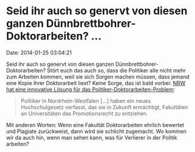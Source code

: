 Seid ihr auch so genervt von diesen ganzen Dünnbrettbohrer-Doktorarbeiten? \...
===============================================================================

Date: 2014-01-25 03:04:21

Seid ihr auch so genervt von diesen ganzen
Dünnbrettbohrer-Doktorarbeiten? Stört euch das auch so, dass die
Politiker alle nicht mehr zum Arbeiten kommen, weil sie sich Sorgen
machen müssen, dass jemand eine Kopie ihrer Doktorarbeit liest? Keine
Sorge, das ist bald vorbei: [NRW hat eine innovative Lösung für das
Politiker-Doktorarbeiten-Problem](http://www.focus.de/wissen/mensch/gastkolumnen/metintolan/hochschulzukunftsgesetz-so-schuetzen-politiker-in-nrw-bald-ihre-promotion_id_3535555.html):

> Politiker in Nordrhein-Westfalen \[\...\] haben ein neues
> Hochschulgesetz verfasst, das sie in Zukunft ermächtigt, Fakultäten an
> Universitäten das Promotionsrecht zu entziehen.

Mit anderen Worten: Wenn eine Fakultät Doktorarbeiten ehrlich bewertet
und Plagiate zurückweist, dann wird sie schlicht zugemacht. Wo kommen
wir da auch hin, wenn man sehen kann, was für Verlierer in der Politik
arbeiten?
